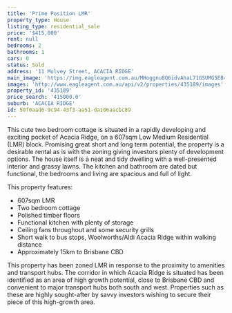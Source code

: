 ```yaml
---
title: 'Prime Position LMR'
property_type: House
listing_type: residential_sale
price: '$415,000'
rent: null
bedrooms: 2
bathrooms: 1
cars: 0
status: Sold
address: '11 Mulvey Street, ACACIA RIDGE'
main_image: 'https://img.eagleagent.com.au/MHoggnu8Q6idvAhaL71GSUMG5E8=/1280x854/smart/https://s3-us-west-2.amazonaws.com/eagleagent-orig/images/6821521/126475878-image-M.jpg'
images: 'http://www.eagleagent.com.au/api/v2/properties/435189/images'
property_id: '435189'
price_search: '415000.0'
suburb: 'ACACIA RIDGE'
id: 50f0aad6-9c94-43f3-aa51-da106aacbc89
---
```

This cute two bedroom cottage is situated in a rapidly developing and exciting pocket of Acacia Ridge, on a 607sqm Low Medium Residential (LMR) block. Promising great short and long term potential, the property is a desirable rental as is with the zoning giving investors plenty of development options. The house itself is a neat and tidy dwelling with a well-presented interior and grassy lawns. The kitchen and bathroom are dated but functional, the bedrooms and living are spacious and full of light.

This property features:

*  607sqm LMR
*  Two bedroom cottage
*  Polished timber floors
*  Functional kitchen with plenty of storage
*  Ceiling fans throughout and some security grills
*  Short walk to bus stops, Woolworths/Aldi Acacia Ridge within walking distance
*  Approximately 15km to Brisbane CBD

This property has been zoned LMR in response to the proximity to amenities and transport hubs. The corridor in which Acacia Ridge is situated has been identified as an area of high growth potential, close to Brisbane CBD and convenient to major transport hubs both south and west. Properties such as these are highly sought-after by savvy investors wishing to secure their piece of this high-growth area.